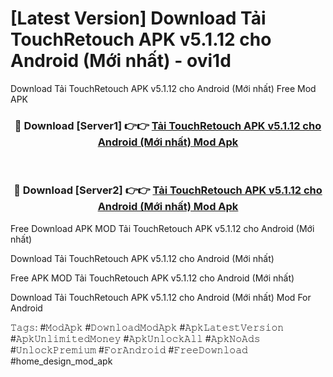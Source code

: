 # [Latest Version] Download Tải TouchRetouch APK v5.1.12 cho Android (Mới nhất) - ovi1d

Download Tải TouchRetouch APK v5.1.12 cho Android (Mới nhất) Free Mod APK

<div align="center">
<h3>🔴 Download [Server1] 👉👉 <a href="https://apk-comot.site?title=Tải_TouchRetouch_APK_v5.1.12_cho_Android_(Mới_nhất)">Tải TouchRetouch APK v5.1.12 cho Android (Mới nhất) Mod Apk</a></h3><br>

<h3>🔴 Download [Server2] 👉👉 <a href="https://apk-comot.site?title=Tải_TouchRetouch_APK_v5.1.12_cho_Android_(Mới_nhất)">Tải TouchRetouch APK v5.1.12 cho Android (Mới nhất) Mod Apk</a></h3>
</div>


Free Download APK MOD Tải TouchRetouch APK v5.1.12 cho Android (Mới nhất)

Download Tải TouchRetouch APK v5.1.12 cho Android (Mới nhất) 

Free APK MOD Tải TouchRetouch APK v5.1.12 cho Android (Mới nhất) 

Download Tải TouchRetouch APK v5.1.12 cho Android (Mới nhất) Mod For Android

𝚃𝚊𝚐𝚜: #𝙼𝚘𝚍𝙰𝚙𝚔 #𝙳𝚘𝚠𝚗𝚕𝚘𝚊𝚍𝙼𝚘𝚍𝙰𝚙𝚔 #𝙰𝚙𝚔𝙻𝚊𝚝𝚎𝚜𝚝𝚅𝚎𝚛𝚜𝚒𝚘𝚗 #𝙰𝚙𝚔𝚄𝚗𝚕𝚒𝚖𝚒𝚝𝚎𝚍𝙼𝚘𝚗𝚎𝚢 #𝙰𝚙𝚔𝚄𝚗𝚕𝚘𝚌𝚔𝙰𝚕𝚕 #𝙰𝚙𝚔𝙽𝚘𝙰𝚍𝚜 #𝚄𝚗𝚕𝚘𝚌𝚔𝙿𝚛𝚎𝚖𝚒𝚞𝚖 #𝙵𝚘𝚛𝙰𝚗𝚍𝚛𝚘𝚒𝚍 #𝙵𝚛𝚎𝚎𝙳𝚘𝚠𝚗𝚕𝚘𝚊𝚍 #home_design_mod_apk